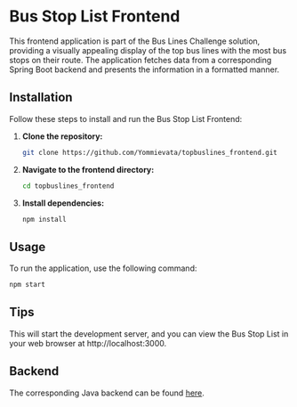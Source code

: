 # Bus Stop List Frontend

This frontend application is part of the Bus Lines Challenge solution, providing a visually appealing display of the top bus lines with the most bus stops on their route. The application fetches data from a corresponding Spring Boot backend and presents the information in a formatted manner.

## Installation

Follow these steps to install and run the Bus Stop List Frontend:

1. **Clone the repository:**
    ```bash
    git clone https://github.com/Yommievata/topbuslines_frontend.git
    ```

2. **Navigate to the frontend directory:**
    ```bash
    cd topbuslines_frontend
    ```

3. **Install dependencies:**
    ```bash
    npm install
    ```

## Usage

To run the application, use the following command:

```bash
npm start
 ```

## Tips

This will start the development server, and you can view the Bus Stop List in your web browser at http://localhost:3000.

## Backend

The corresponding Java backend can be found [here](https://github.com/Yommievata/Top10BusLine-Backend_Project).